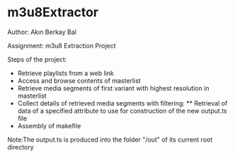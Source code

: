 # m3u8Extractor

Author: Akın Berkay Bal

Assignment: m3u8 Extraction Project

Steps of the project:
* Retrieve playlists from a web link
* Access and browse contents of masterlist
* Retrieve media segments of first variant with highest resolution in masterlist
* Collect details of retrieved media segments with filtering:
** Retrieval of data of a specified attribute to use for construction of the new output.ts file
* Assembly of makefile

Note:The output.ts is produced into the folder "/out" of its current root directory
